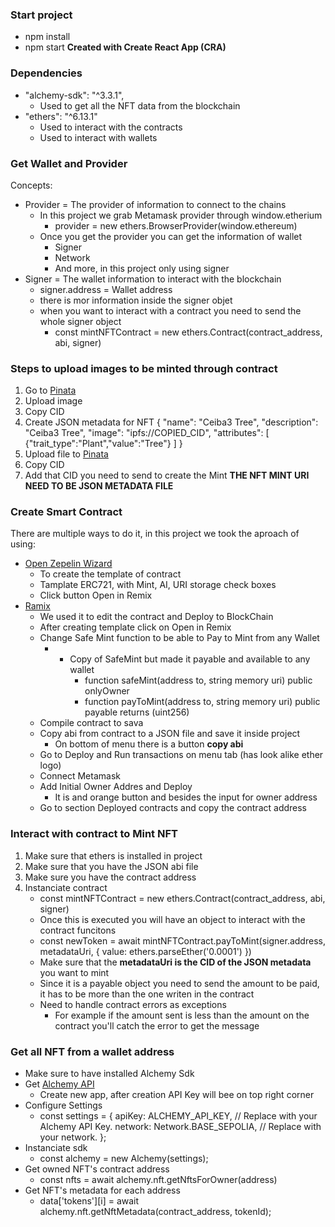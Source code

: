 ### Start project
- npm install
- npm start
**Created with Create React App (CRA)**

### Dependencies
- "alchemy-sdk": "^3.3.1",
    - Used to get all the NFT data from the blockchain
- "ethers": "^6.13.1"
    - Used to interact with the contracts
    - Used to interact with wallets

### Get Wallet and Provider

Concepts:
- Provider = The provider of information to connect to the chains
    - In this project we grab Metamask provider through window.etherium
        - provider = new ethers.BrowserProvider(window.ethereum)
    - Once you get the provider you can get the information of wallet
        - Signer
        - Network
        - And more, in this project only using signer
- Signer = The wallet information to interact with the blockchain
    - signer.address = Wallet address
    - there is mor information inside the signer objet
    - when you want to interact with a contract you need to send the whole signer object
        - const mintNFTContract = new ethers.Contract(contract_address, abi, signer)


### Steps to upload images to be minted through contract

1. Go to [Pinata](https://app.pinata.cloud/pinmanager)
2. Upload image
3. Copy CID
4. Create JSON metadata for NFT
    {
        "name": "Ceiba3 Tree",
        "description": "Ceiba3 Tree",
        "image": "ipfs://COPIED_CID",
        "attributes": [
            {"trait_type":"Plant","value":"Tree"}
        ]
    }
5. Upload file to [Pinata](https://app.pinata.cloud/pinmanager)
6. Copy CID
7. Add that CID you need to send to create the Mint
    **THE NFT MINT URI NEED TO BE JSON METADATA FILE**


### Create Smart Contract

There are multiple ways to do it, in this project we took the aproach of using:
- [Open Zepelin Wizard](https://wizard.openzeppelin.com/)
    - To create the template of contract
    - Tamplate ERC721, with Mint, AI, URI storage check boxes
    - Click button Open in Remix
- [Ramix](https://remix.ethereum.org/#lang=en&optimize=false&runs=200&evmVersion=null&version=soljson-v0.8.26+commit.8a97fa7a.js)
    - We used it to edit the contract and Deploy to BlockChain
    - After creating template click on Open in Remix
    - Change Safe Mint function to be able to Pay to Mint from any Wallet
        - - Copy of SafeMint but made it payable and available to any wallet
            - function safeMint(address to, string memory uri) public onlyOwner
            - function payToMint(address to, string memory uri) public payable returns (uint256)
    - Compile contract to sava
    - Copy abi from contract to a JSON file and save it inside project
        - On bottom of menu there is a button __copy abi__
    - Go to Deploy and Run transactions on menu tab (has look alike ether logo)
    - Connect Metamask
    - Add Initial Owner Addres and Deploy
        - It is and orange button and besides the input for owner address
    - Go to section Deployed contracts and copy the contract address


### Interact with contract to Mint NFT

1. Make sure that ethers is installed in project
2. Make sure that you have the JSON abi file
3. Make sure you have the contract address
4. Instanciate contract
    - const mintNFTContract = new ethers.Contract(contract_address, abi, signer)
    - Once this is executed you will have an object to interact with the contract funcitons
    - const newToken = await mintNFTContract.payToMint(signer.address, metadataUri, {
        value: ethers.parseEther('0.0001')
      })
    - Make sure that the **metadataUri is the CID of the JSON metadata** you want to mint
    - Since it is a payable object you need to send the amount to be paid, it has to be more than the one writen in the contract
    - Need to handle contract errors as exceptions
        - For example if the amount sent is less than the amount on the contract you'll catch the error to get the message


### Get all NFT from a wallet address

- Make sure to have installed Alchemy Sdk
- Get [Alchemy API](https://dashboard.alchemy.com/)
    - Create new app, after creation API Key will bee on top right corner
- Configure Settings
    - const settings = {
        apiKey: ALCHEMY_API_KEY, // Replace with your Alchemy API Key.
        network: Network.BASE_SEPOLIA, // Replace with your network.
      };
- Instanciate sdk
    - const alchemy = new Alchemy(settings);
- Get owned NFT's contract address
    - const nfts = await alchemy.nft.getNftsForOwner(address)
- Get NFT's metadata for each address
    - data['tokens'][i] = await alchemy.nft.getNftMetadata(contract_address, tokenId);
